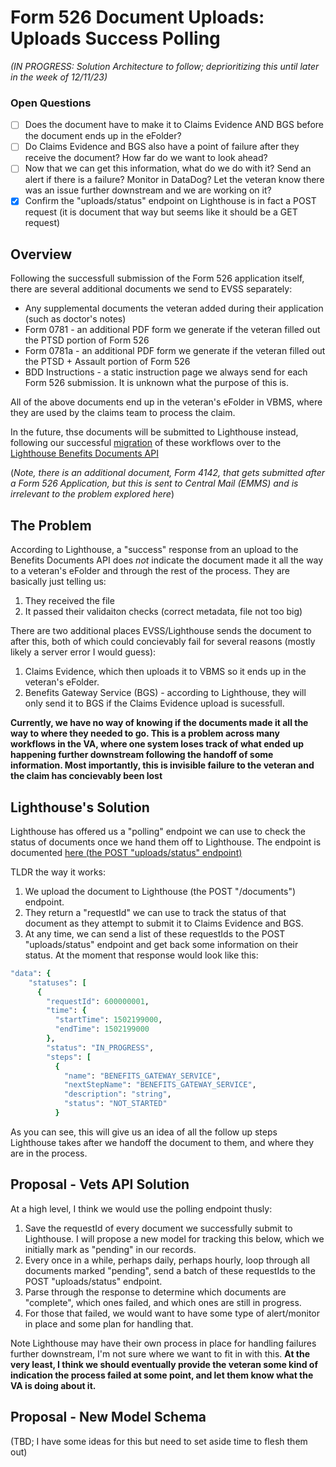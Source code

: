 # Form 526 Document Uploads: Uploads Success Polling

_(IN PROGRESS: Solution Architecture to follow; deprioritizing this until later in the week of 12/11/23)_

### Open Questions
- [ ] Does the document have to make it to Claims Evidence AND BGS before the document ends up in the eFolder?
- [ ] Do Claims Evidence and BGS also have a point of failure after they receive the document? How far do we want to look ahead? 
- [ ] Now that we can get this information, what do we do with it? Send an alert if there is a failure? Monitor in DataDog? Let the veteran know there was an issue further downstream and we are working on it?
- [X] Confirm the "uploads/status" endpoint on Lighthouse is in fact a POST request (it is document that way but seems like it should be a GET request)

## Overview

Following the successfull submission of the Form 526 application itself, there are several additional documents we send to EVSS separately:

* Any supplemental documents the veteran added during their application (such as doctor's notes)
* Form 0781 - an additional PDF form we generate if the veteran filled out the PTSD portion of Form 526
* Form 0781a - an additional PDF form we generate if the veteran filled out the PTSD + Assault portion of Form 526
* BDD Instructions - a static instruction page we always send for each Form 526 submission. It is unknown what the purpose of this is.

All of the above documents end up in the veteran's eFolder in VBMS, where they are used by the claims team to process the claim.

In the future, thse documents will be submitted to Lighthouse instead, following our successful [migration](https://github.com/department-of-veterans-affairs/vets-api/pull/13835) of these workflows over to the [Lighthouse Benefits Documents API](https://dev-developer.va.gov/explore/api/benefits-documents/docs?version=current)

(_Note, there is an additional document, Form 4142, that gets submitted after a Form 526 Application, but this is sent to Central Mail (EMMS) and is irrelevant to the problem explored here_)

## The Problem

According to Lighthouse, a "success" response from an upload to the Benefits Documents API does _not_ indicate the document made it all the way to a veteran's eFolder and through the rest of the process. They are basically just telling us:

1. They received the file
2. It passed their validaiton checks (correct metadata, file not too big)

There are two additional places EVSS/Lighthouse sends the document to after this, both of which could concievably fail for several reasons (mostly likely a server error I would guess):
1. Claims Evidence, which then uploads it to VBMS so it ends up in the veteran's eFolder.
2. Benefits Gateway Service (BGS) - according to Lighthouse, they will only send it to BGS if the Claims Evidence upload is sucessfull. 

**Currently, we have no way of knowing if the documents made it all the way to where they needed to go. This is a problem across many workflows in the VA, where one system loses track of what ended up happening further downstream following the handoff of some information. Most importantly, this is invisible failure to the veteran and the claim has concievably been lost**

## Lighthouse's Solution

Lighthouse has offered us a "polling" endpoint we can use to check the status of documents once we hand them off to Lighthouse. The endpoint is documented [here (the POST "uploads/status" endpoint)](https://dev-developer.va.gov/explore/api/benefits-documents/docs?version=current)

TLDR the way it works:

1. We upload the document to Lighthouse (the POST "/documents") endpoint.
2. They return a "requestId" we can use to track the status of that document as they attempt to submit it to Claims Evidence and BGS.
3. At any time, we can send a list of these requestIds to the POST "uploads/status" endpoint and get back some information on their status. At the moment that response would look like this:

```ruby
"data": {
    "statuses": [
      {
        "requestId": 600000001,
        "time": {
          "startTime": 1502199000,
          "endTime": 1502199000
        },
        "status": "IN_PROGRESS",
        "steps": [
          {
            "name": "BENEFITS_GATEWAY_SERVICE",
            "nextStepName": "BENEFITS_GATEWAY_SERVICE",
            "description": "string",
            "status": "NOT_STARTED"
          }
```

As you can see, this will give us an idea of all the follow up steps Lighthouse takes after we handoff the document to them, and where they are in the process.

## Proposal - Vets API Solution

At a high level, I think we would use the polling endpoint thusly:

1. Save the requestId of every document we successfully submit to Lighthouse. I will propose a new model for tracking this below, which we initially mark as "pending" in our records.
2. Every once in a while, perhaps daily, perhaps hourly, loop through all documents marked "pending", send a batch of these requestIds to the POST "uploads/status" endpoint.
3. Parse through the response to determine which documents are "complete", which ones failed, and which ones are still in progress.
4. For those that failed, we would want to have some type of alert/monitor in place and some plan for handling that.

Note Lighthouse may have their own process in place for handling failures further downstream, I'm not sure where we want to fit in with this. **At the very least, I think we should eventually provide the veteran some kind of indication the process failed at some point, and let them know what the VA is doing about it.**

## Proposal - New Model Schema

(TBD; I have some ideas for this but need to set aside time to flesh them out)
